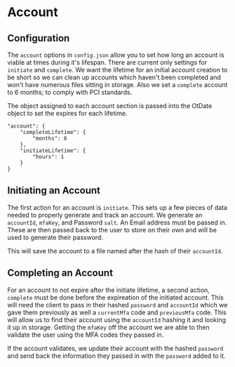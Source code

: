 Account
=======

Configuration
-------------

The `account` options in `config.json` allow you to set how long an account is viable at times during it's lifespan. There are current only settings for `initiate` and `complete`. We want the lifetime for an initial account creation to be short so we can clean up accounts which haven't been completed and won't have numerous files sitting in storage. Also we set a `complete` account to 6 months; to comply with PCI standards.

The object assigned to each account section is passed into the OtDate object to set the expires for each lifetime.

    "account": {
        "completeLifetime": {
            "months": 6
        },
        "initiateLifetime": {
            "hours": 1
        }
    }


Initiating an Account
---------------------

The first action for an account is `initiate`. This sets up a few pieces of data needed to properly generate and track an account. We generate an `accountId`, `mfaKey`, and Password `salt`. An Email address must be passed in. These are then passed back to the user to store on their own and will be used to generate their password.

This will save the account to a file named after the hash of their `accountId`.

Completing an Account
---------------------

For an account to not expire after the initiate lifetime, a second action, `complete` must be done before the expireation of the initiated account. This will need the client to pass in their hashed `password` and `accountId` which we gave them previously as well a `currentMfa` code and `previousMfa` code. This will allow us to find their account using the `accountId` hashing it and looking it up in storage. Getting the `mfaKey` off the account we are able to then validate the user using the MFA codes they passed in.

If the account validates, we update their account with the hashed `password` and send back the information they passed in with the `password` added to it.